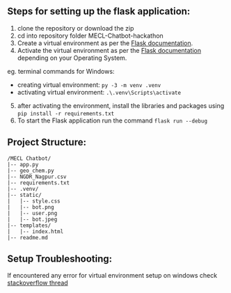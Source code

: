 ## Steps for setting up the flask application:

1. clone the repository or download the zip
2. cd into repository folder MECL-Chatbot-hackathon
3. Create a virtual environment as per the [Flask documentation](https://flask.palletsprojects.com/en/3.0.x/installation/#create-an-environment).
4. Activate the virtual environment as per the [Flask documentation](https://flask.palletsprojects.com/en/3.0.x/installation/#activate-the-environment) depending on your Operating System.

  eg. terminal commands for Windows:
- creating virtual environment: `py -3 -m venv .venv`
- activating virtual environment: `.\.venv\Scripts\activate`


5. after activating the environment, install the libraries and packages using `pip install -r requirements.txt`
6. To start the Flask application run the command `flask run --debug`


## Project Structure:

```
/MECL Chatbot/
|-- app.py
|-- geo_chem.py
|-- NGDR_Nagpur.csv
|-- requirements.txt
|-- .venv/
|-- static/
|   |-- style.css
|   |-- bot.png
|   |-- user.png
|   |-- bot.jpeg
|-- templates/
|   |-- index.html
|-- readme.md
```

## Setup Troubleshooting:
If encountered any error for virtual environment setup on windows check [stackoverflow thread](https://stackoverflow.com/questions/67150436/cannot-be-loaded-because-running-scripts-is-disabled-on-this-system-for-more-in)